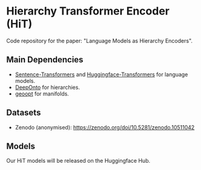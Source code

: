 # Hierarchy Transformer Encoder (HiT)

Code repository for the paper: "Language Models as Hierarchy Encoders".


## Main Dependencies

- [Sentence-Transformers](https://www.sbert.net/index.html) and [Huggingface-Transformers](https://huggingface.co/docs/transformers/index) for language models.
- [DeepOnto](https://krr-oxford.github.io/DeepOnto/) for hierarchies.
- [geoopt](https://geoopt.readthedocs.io/en/latest/index.html) for manifolds.

## Datasets

- Zenodo (anonymised): <https://zenodo.org/doi/10.5281/zenodo.10511042>

## Models

Our HiT models will be released on the Huggingface Hub.
